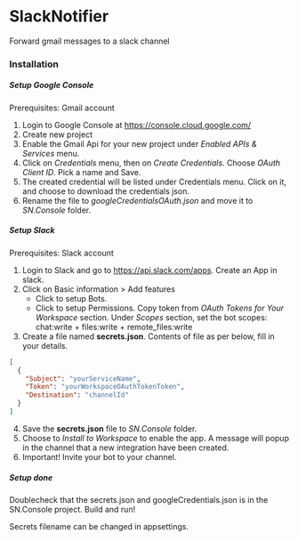 # SlackNotifier
Forward gmail messages to a slack channel

### Installation

##### Setup Google Console
Prerequisites: Gmail account
1. Login to Google Console at https://console.cloud.google.com/
2. Create new project
3. Enable the Gmail Api for your new project under _Enabled APIs & Services_ menu.
4. Click on _Credentials_ menu, then on _Create Credentials_. Choose _OAuth Client ID_. Pick a name and Save.
5. The created credential will be listed under Credentials menu. Click on it, and choose to download the credentials json.
6. Rename the file to _googleCredentialsOAuth.json_ and move it to _SN.Console_ folder. 

##### Setup Slack
Prerequisites: Slack account
1. Login to Slack and go to https://api.slack.com/apps. Create an App in slack.
2. Click on Basic information > Add features
   - Click to setup Bots. 
   - Click to setup Permissions. Copy token from _OAuth Tokens for Your Workspace_ section. Under _Scopes_ section, set the bot scopes: chat:write + files:write + remote_files:write
3. Create a file named **secrets.json**. Contents of file as per below, fill in your details. 
   
```JSON
[
  {
    "Subject": "yourServiceName",
    "Token": "yourWorkspaceOAuthTokenToken",
    "Destination": "channelId"
  }
]
```
4. Save the **secrets.json** file to _SN.Console_ folder.
5. Choose to _Install to Workspace_ to enable the app. A message will popup in the channel that a new integration have been created.
6. Important! Invite your bot to your channel.

##### Setup done
Doublecheck that the secrets.json and googleCredentials.json is in the SN.Console project.
Build and run!

Secrets filename can be changed in appsettings.